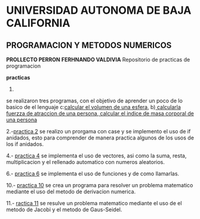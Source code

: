 #   UNIVERSIDAD AUTONOMA DE BAJA CALIFORNIA
## PROGRAMACION Y METODOS NUMERICOS
**PROLLECTO PERRON**
**FERHNANDO VALDIVIA**
  Repositorio de practicas de programacion
  
**practicas**

1. 
se realizaron tres programas, con el objetivo de aprender un poco de lo basico de el lenguaje c:[calcular el volumen de una esfera](https://github.com/fernando602/practicasdeprogramacion2020-2/blob/main/practica%201/ejercicio%20a.cpp), b)[ calcularla fuerzza de atraccion de  una persona](https://github.com/fernando602/practicasdeprogramacion2020-2/blob/main/practica%201/ejercicio%20b.cpp),[ calcular el indice de masa corporal de una persona](https://github.com/fernando602/practicasdeprogramacion2020-2/blob/main/practica%201/ejercicio%20c.cpp)

2.-[practica 2](https://github.com/fernando602/practicasdeprogramacion2020-2/blob/main/practica%20nmero%202.c) se realizo un prorgama con case y se implemento el uso de if anidados, esto para comprender de manera practica algunos de los usos de los if anidados. 

4.- [practica 4](https://github.com/fernando602/practicasdeprogramacion2020-2/blob/main/taller4.cpp) se implementa el uso de vectores, asi como la suma, resta, multiplicacion y el rellenado automatico con numeros aleatorios.

6.- [practica 6](https://github.com/fernando602/practicasdeprogramacion2020-2/blob/main/practica%206%20(1).cpp) se implementa el uso de funciones y de como llamarlas.

10.- [practica 10](https://github.com/fernando602/practicasdeprogramacion2020-2/blob/main/practica%2010.cpp) se crea un programa para resolver un problema matematico mediante el uso del metodo de derivacion numerica.

11.- [ractica 11](https://github.com/fernando602/practicasdeprogramacion2020-2/blob/main/practica11.cpp) se resulve un problema matematico mediante el uso de el metodo de Jacobi y el metodo de Gaus-Seidel.


      
   



